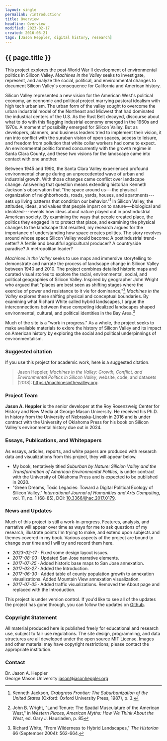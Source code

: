 ```yaml
---
layout: single
permalink: /introduction/
title: Overview
headline: Overview
modified: 2023-02-17
created: 2016-05-21
tags: [Jason Heppler, digital history, research]
---
```


## {{ page.title }}

This project explores the post-World War II development of environmental politics in Silicon Valley. *Machines in the Valley* seeks to investigate, represent, and analyze the social, political, and environmental changes to document Silicon Valley's consequence for California and American history. 

Silicon Valley represented a new vision for the American West's political economy, an economic and political project marrying pastoral idealism with high tech urbanism. The urban form of the valley sought to overcome the urban industrial model of the Northeast and Midwest that had dominated the industrial centers of the U.S. As the Rust Belt decayed, discourse about what to do with this flagging industrial economy emerged in the 1960s and 1970s. A moment of possibility emerged for Silicon Valley. But as developers, planners, and business leaders tried to implement their vision, it ran into conflict with the suruban vision of open spaces, access to leisure, and freedom from pollution that white collar workers had come to expect. An environmental politic formed concurrently with the growth regime in Santa Clara County, and these two visions for the landscape came into contact with one another.

Between 1945 and 1990, the Santa Clara Valley experienced profound 
environmental change during an unprecedented wave of urban and 
industrial growth. With those changes came conflict over landscape 
change. Answering that question means extending historian Kenneth 
Jackson's observation that "the space around us---the physical 
organization of neighborhoods, roads, yards, houses, and 
apartments---sets up living patterns that condition our behavior."[^3] In 
Silicon Valley, the attitudes, ideas, and values that people impart on 
to nature---biological and idealized---reveals how ideas about nature 
played out in postindustrial American society. By examining the ways 
that people created place, the politics they engaged in to protect that 
place, and examining the physical changes to the landscape that 
resulted, my research argues for the importance of understanding how 
space creates politics. The story revolves around whose space Silicon 
Valley would become: A postindustrial trend-setter? A fertile and 
beautiful agricultural producer? A countryside paradise? A metropolitan 
leader?

*Machines in the Valley* seeks to use maps and immersive storytelling to
demonstrate and narrate the process of landscape change in Silicon Valley
between 1940 and 2010. The project combines detailed historic maps and curated
visual stories to explore the racial, environmental, social, and political
geographies of Silicon Valley. Inspired by geographer John Wright who 
argued that "places are best seen as shifting stages where the exercise 
of power and resistance to it vie for dominance,"[^1] *Machines in the Valley*
explores these shifting physical and conceptual boundaries. By examining 
what Richard White called hybrid landscapes, I argue the 
interconnections between these competing idealized landscapes shaped 
environmental, cultural, and political identities in the Bay Area.[^2]

Much of the site is a "work in progress." As a whole, the project seeks to make available materials to exlore the history of Silicon Valley and its impact on American history by exploring the social and political underpinnings of environmentalism.

### Suggested citation

If you use this project for academic work, here is a suggested citation.

> Jason Heppler, *Machines in the Valley: Growth, Conflict, and Environmental Politics in Silicon Valley*, website, code, and datasets (2018): <https://machinesinthevalley.org>.

### Project Team

**Jason A. Heppler** is the senior developer at the Roy Rosenzweig Center for History and New Media at George Mason University. He received his Ph.D. in history from the University of Nebraska-Lincoln in 2016 and is under contract with the University of Oklahoma Press for his book on Silicon Valley's environmental history due out in 2024.

### Essays, Publications, and Whitepapers 

As essays, articles, reports, and white papers are produced with research data and visualizations from this project, they will appear below.

- My book, tentatively titled *Suburban by Nature: Silicion Valley and the Transformation of American Environmental Politics*, is under contract with the University of Oklahoma Press and is expected to be published in 2020.
- "Green Dreams, Toxic Legacies: Toward a Digital Political Ecology of Silicon Valley," *International Journal of Humanities and Arts Computing*, vol. 11, no. 1 (68-85), DOI: [10.3366/ijhac.2017.0179](https://www.euppublishing.com/doi/abs/10.3366/ijhac.2017.0179).

### News and Updates

Much of this project is still a work-in-progress. Features, analysis, 
and narrative will appear over time as ways for me to ask questions of 
my research, illustrate points I'm trying to make, and extend upon 
subjects and themes covered in my book. Various aspects 
of the project are bound to change over time and I will try and record them here.

- *2023-02-17* &middot; Fixed some design layout issues.
- *2017-08-03* &middot; Updated San Jose narrative elements. 
- *2017-07-25* &middot; Added historic base maps to San Jose annexation.
- *2017-03-27* &middot; Added the Introduction.
- *2017-06-30* &middot; Added table of county population growth to annexation visualizations. Added Mountain View annexation visualization.
- *2017-07-05* &middot; Added traffic visualizations. Removed the About page and replaced with the Introduction.

This project is under version control. If you'd like to see all of the updates the project has gone through, you can follow the updates on [Github](https://github.com/hepplerj/machinesvalley).

### Copyright Statement

All material produced here is published freely for educational and research use, subject to fair use regulations. The site design, programming, and data structures are all developed under the open source MIT License. Images and other material may have copyright restrictions; please contact the appropriate institution.

### Contact

Dr. Jason A. Heppler  
George Mason University
[jason@jasonheppler.org](mailto:jason@jasonheppler.org)

[^3]: Kenneth Jackson, *Crabgrass Frontier: The Suburbanization of the United States* (Oxford: Oxford University Press, 1987), p. 3.  

[^1]: John B. Wright, "Land Tenure: The Spatial Musculature of the American West," in *Western Places, American Myths: How We Think About the West*, ed. Gary J. Hausladen, p. 85 

[^2]: Richard White, "From Wilderness to Hybrid Landscapes," *The Historian* 66 (September 2004): 562-664.

